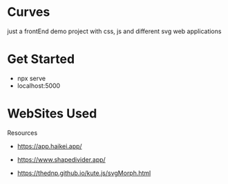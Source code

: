 # Curves
just a frontEnd demo project with css, js and different svg web applications

Get Started
=========================================

- npx serve
- localhost:5000


WebSites Used
====================================================

Resources
- https://app.haikei.app/

- https://www.shapedivider.app/

- https://thednp.github.io/kute.js/svgMorph.html

